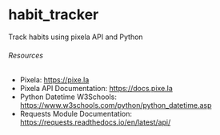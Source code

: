 # habit_tracker
 Track habits using pixela API and Python

 ###### Resources 
 - Pixela:
 https://pixe.la
 - Pixela API Documentation:
 https://docs.pixe.la
 - Python Datetime W3Schools:
 https://www.w3schools.com/python/python_datetime.asp
- Requests Module Documentation: 
https://requests.readthedocs.io/en/latest/api/